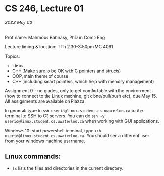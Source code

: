 # CS 246, Lecture 01
###### 2022 May 03

Prof name: Mahmoud Bahnasy, PhD in Comp Eng

Lecture timing & location: TTh 2:30-3:50pm MC 4061

Topics: 
- Linux
- C++ (Make sure to be OK with C pointers and structs)
- OOP, main theme of course
- C++ (including smart pointers, which help with memory management)

Assignment 0 - no grades, only to get comfortable with the environment (how to connect to the Linux machine, git clone/pull/push etc), due May 15. All assignments are available on Piazza.

In general: type in ```ssh userid@linux.student.cs.uwaterloo.ca``` to the terminal to SSH to CS servers. You can do ```ssh -y userid@linux.student.cs.uwaterloo.ca``` when working with GUI applications.

Windows 10: start powershell terminal, type ```ssh userid@linux.student.cs.uwaterloo.ca```. You should see a different user from your windows machine username. 

## Linux commands:
- `ls` lists the files and directories in the current directory.